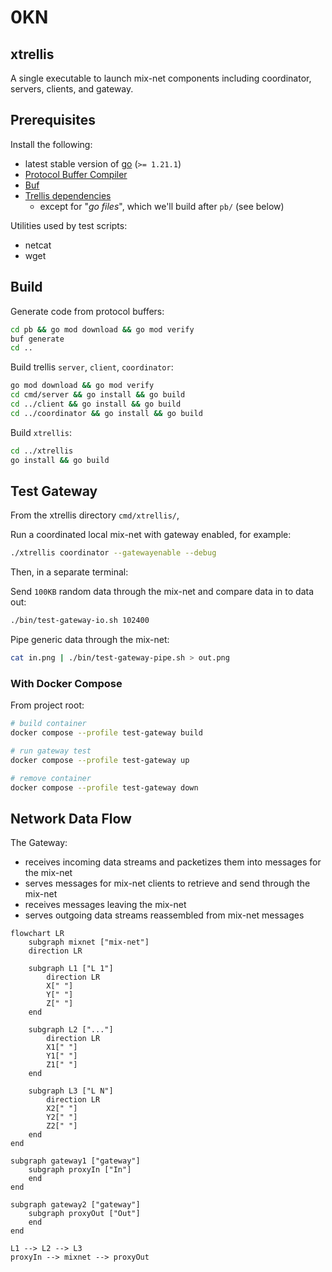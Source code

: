 # 0KN

## xtrellis

A single executable to launch mix-net components including coordinator, servers, clients, and gateway.

## Prerequisites

Install the following:

- latest stable version of [go](https://go.dev/doc/install) (`>= 1.21.1`)
- [Protocol Buffer Compiler](https://grpc.io/docs/protoc-installation/)
- [Buf](https://buf.build/docs/installation)
- [Trellis dependencies](/README.md#dependencies)
  - except for "_go files_", which we'll build after `pb/` (see below)

Utilities used by test scripts:

- netcat
- wget

## Build

Generate code from protocol buffers:

```sh
cd pb && go mod download && go mod verify
buf generate
cd ..
```

Build trellis `server`, `client`, `coordinator`:

```sh
go mod download && go mod verify
cd cmd/server && go install && go build
cd ../client && go install && go build
cd ../coordinator && go install && go build
```

Build `xtrellis`:

```sh
cd ../xtrellis
go install && go build
```

## Test Gateway

From the xtrellis directory `cmd/xtrellis/`,

Run a coordinated local mix-net with gateway enabled, for example:

```sh
./xtrellis coordinator --gatewayenable --debug
```

Then, in a separate terminal:

Send `100KB` random data through the mix-net and compare data in to data out:

```sh
./bin/test-gateway-io.sh 102400
```

Pipe generic data through the mix-net:

```sh
cat in.png | ./bin/test-gateway-pipe.sh > out.png
```

### With Docker Compose

From project root:

```sh
# build container
docker compose --profile test-gateway build

# run gateway test
docker compose --profile test-gateway up

# remove container
docker compose --profile test-gateway down
```

## Network Data Flow

The Gateway:

- receives incoming data streams and packetizes them into messages for the mix-net
- serves messages for mix-net clients to retrieve and send through the mix-net
- receives messages leaving the mix-net
- serves outgoing data streams reassembled from mix-net messages

```mermaid
flowchart LR
    subgraph mixnet ["mix-net"]
    direction LR

    subgraph L1 ["L 1"]
        direction LR
        X[" "]
        Y[" "]
        Z[" "]
    end

    subgraph L2 ["..."]
        direction LR
        X1[" "]
        Y1[" "]
        Z1[" "]
    end

    subgraph L3 ["L N"]
        direction LR
        X2[" "]
        Y2[" "]
        Z2[" "]
    end
end

subgraph gateway1 ["gateway"]
    subgraph proxyIn ["In"]
    end
end

subgraph gateway2 ["gateway"]
    subgraph proxyOut ["Out"]
    end
end

L1 --> L2 --> L3
proxyIn --> mixnet --> proxyOut
```
